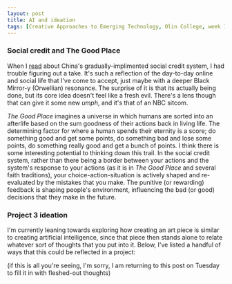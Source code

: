 ```yaml
---
layout: post
title: AI and ideation
tags: [Creative Approaches to Emerging Technology, Olin College, week 10, project 3]
---
```


### Social credit and The Good Place

When I [read](https://www.wired.co.uk/article/china-social-credit) about China's gradually-implimented social credit system, I had trouble figuring out a take. It's such a reflection of the day-to-day online and social life that I've come to accept, just maybe with a deeper Black Mirror-y (Orwellian) resonance. The surprise of it is that its actually being done, but its core idea doesn't feel like a fresh evil. There's a lens though that can give it some new *umph*, and it's that of an NBC sitcom.

*The Good Place* imagines a universe in which humans are sorted into an afterlife based on the sum goodness of their actions back in living life. The determining factor for where a human spends their eternity is a score; do something good and get some points, do something bad and lose some points, do something really good and get a bunch of points. I think there is some interesting potential to thinking down this trail. In the social credit system, rather than there being a border between your actions and the system's response to your actions (as it is in *The Good Place* and several faith traditions), your choice-action-situation is actively shaped and re-evaluated by the mistakes that you make. The punitive (or rewarding) feedback is shaping people's environment, influencing the bad (or good) decisions that they make in the future.

### Project 3 ideation

I'm currently leaning towards exploring how creating an art piece is similar to creating artificial intelligence, since that piece then stands alone to relate whatever sort of thoughts that you put into it. Below, I've listed a handful of ways that this could be reflected in a project:

(if this is all you're seeing, I'm sorry, I am returning to this post on Tuesday to fill it in with fleshed-out thoughts)
